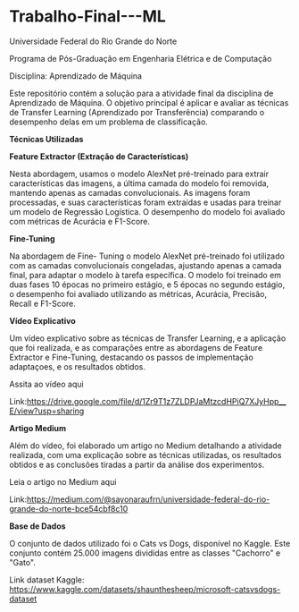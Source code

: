 # Trabalho-Final---ML

Universidade Federal do Rio Grande do Norte

Programa de Pós-Graduação em Engenharia Elétrica e de Computação

Disciplina: Aprendizado de Máquina

Este repositório contém a solução para a atividade final da disciplina de Aprendizado de Máquina. O objetivo principal é aplicar e avaliar as técnicas de Transfer Learning (Aprendizado por Transferência) comparando o desempenho delas em um problema de classificação.

**Técnicas Utilizadas**

**Feature Extractor (Extração de Características)**

Nesta abordagem, usamos o modelo AlexNet pré-treinado para extrair características das imagens, a última camada do modelo foi removida, mantendo apenas as camadas convolucionais.
As imagens foram processadas, e suas características foram extraídas e usadas para treinar um modelo de Regressão Logística. O desempenho do modelo foi avaliado com métricas de Acurácia e F1-Score.

**Fine-Tuning**

Na abordagem de Fine- Tuning o modelo AlexNet pré-treinado foi utilizado com  as camadas convolucionais congeladas, ajustando apenas a camada final,  para adaptar o modelo  à tarefa específica. O modelo foi treinado em duas fases 10 épocas no  primeiro estágio, e 5 épocas no segundo estágio, o desempenho foi avaliado utilizando as métricas, Acurácia, Precisão, Recall e F1-Score.
 
 
 **Vídeo Explicativo**
 
 Um vídeo explicativo sobre as técnicas de Transfer Learning, e a 
 aplicação que foi realizada, e as comparações entre as abordagens de 
 Feature Extractor e Fine-Tuning, destacando os passos de implementação 
 adaptaçoes, e os resultados obtidos. 
 
 Assita ao vídeo aqui 
 
 Link:https://drive.google.com/file/d/1Zr9T1z7ZLDPJaMtzcdHPiQ7XJyHpp__E/view?usp=sharing

 **Artigo Medium**
 
 Além do vídeo, foi elaborado um artigo no Medium detalhando a atividade realizada, com uma explicação sobre as técnicas 
 utilizadas, os resultados obtidos e as conclusões tiradas a partir da análise dos experimentos.
 
 Leia o artigo no Medium aqui
 
 Link:https://medium.com/@sayonaraufrn/universidade-federal-do-rio-grande-do-norte-bce54cbf8c10

**Base de Dados**

O conjunto de dados utilizado foi o Cats vs Dogs, disponível no Kaggle. Este conjunto contém 25.000 imagens divididas entre as classes "Cachorro" e "Gato".

Link dataset  Kaggle: https://www.kaggle.com/datasets/shaunthesheep/microsoft-catsvsdogs-dataset



